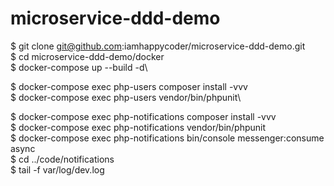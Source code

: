 # microservice-ddd-demo

$ git clone git@github.com:iamhappycoder/microservice-ddd-demo.git\
$ cd microservice-ddd-demo/docker\
$ docker-compose up --build -d\

$ docker-compose exec php-users composer install -vvv\
$ docker-compose exec php-users vendor/bin/phpunit\

$ docker-compose exec php-notifications composer install -vvv\
$ docker-compose exec php-notifications vendor/bin/phpunit\
$ docker-compose exec php-notifications bin/console messenger:consume async\
$ cd ../code/notifications\
$ tail -f var/log/dev.log
